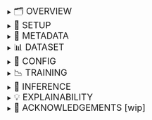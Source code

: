<details>
<summary><span style="font-size: 20px">🗂️ OVERVIEW</span></summary>

---

- Students in India drop out of schools due to diverse social, economic and geographical factors.
- Students enrolled in a given academic year (AY) but **failing to re-enroll** in the *next* AY are dropouts.
- *Less education* creates unskilled labour and is linked to poor health thus impeding a nation's development.
- **Dropout indicators** are present in social traits, attendance patterns and performance in assessments.
- This project is an **Early Warning System (EWS)** using ML to predict, cognize and mitigate student dropouts.
- We formulate this as a *Binary Classification* ML problem (dropout: label 1, not-dropout: label 0).
- Data collected via enrollment, daily attendance and semester assessments is used.
- Enrollment data delineates a student's regional and socioeconomic factors.
- Daily attendance data delineates a student's daily attendance (present, absent or missing entry).
- Semester assessment data delineates a student's attendance and performance in examinations.
- The project has been developed using data provided by *Vidya Samiksha Kendra (VSK), state of Gujarat, India*.
- **Anyone** with similar data could use this project. The user will only have to modify [Dataset Schema](metadata/schema.json).
- Prior to usage, the original data is assembled into a unified dataset with each row representing a student.
- A binary *Target* column for a given AY is populated using the enrollment data of the next AY.
- **Input** to the modeling process is the unified dataset (with the target column).
- **Output** is a dataframe with features and dropout probabilities as columns and rows as students.
- EWS attempts to *explain a model's predictions* using [SHAP](https://shap.readthedocs.io/en/latest/) as illustrated in the `Explainability` section.

---

</details>

<details>
<summary><span style="font-size: 20px">🔧 SETUP</span></summary>

---

- Clone the repository
```
$ git clone https://github.com/WadhwaniAI/StudentDropoutEWS.git
$ git checkout main
$ cd StudentDropoutEWS
```
- Create a virtual environment and install the required packages
```
$ conda create --name venv python==3.12
$ conda activate venv
$ pip install -r requirements.txt
```

---

</details>

<details>
<summary><span style="font-size: 20px">🧩 METADATA</span></summary>

---

The [metadata](metadata) directory contains mandatory data aspects needed to use this repository.

[Calendar of holidays](metadata/holidays_calendar.json)
- This is a *mandatory* nested JSON dictionary holding information about holidays in AYs. 
- For example: `{"2223": {"6": {"sundays": [5, 12, 19, 26], "vacation": [1, 2]}}}`
- Stores non-working dates for each AY (e.g., "2223"->AY 2022-23) and month (e.g., "6"->June, "7"->July). 
- Dates are integers under categories like "sundays", "festive", "vacation", or others (e.g., "pravesh utsav").
- An example of this file for the AYs from 2022-23 to 2024-25 for the state of Gujarat is [here](metadata/holidays_calendar.json).
- Please edit the dictionary within this file for the AYs of your interest.
- This file could either be manually populated from a PDF or derived from a CSV notified by the administration.

[Dataset Schema](metadata/schema.json)
- This is a *mandatory* JSON dictionary representing the schema of a usable (valid) dataset.
- Each key is a column name and the corresponding value is a list of datatype, description, and grouping.
- Valid datatypes are `str` for categorical columns, `float` for numerical columns, and `int` for target column.
- Description is a piece of text briefly explaining the information the column contains.
- Grouping enables combined use of columns such as in common preprocessing operations.
- Modify [Dataset Schema](metadata/schema.json) if a dataset has different column names, datatypes, descriptions or groupings.

[Config Schema](metadata/config_schema.json)
- This is a *mandatory* nested JSON dictionary illustrating the valid schema of a `Config` file.
- A new Config (for training) or an existing Config (for inference) must follow this schema.
- In [Config Schema](metadata/config_schema.json), all *optional* parameters are denoted as `<key>` and valid datatypes are in placeholders.
- `Config Schema` is further elaborated upon in the **Config** section.

[Predictor groups](metadata/predictor_groups.json)
- This is a JSON dictionary categorizing similar features into predictor groups.
- Predictor groups are used to explain a model's predictions and guide interventions.
- It is used for explainability in the `SHAPPipeline`, and is not required for training or inference pipelines.

---

</details>

<details>
<summary><span style="font-size: 20px">📊 DATASET</span></summary>

---

- A valid dataset for training and inference must have a schema consistent with [Dataset Schema](metadata/dataset_schema.json). 
- The columns in a usable dataset must be a subset of the columns in [Dataset Schema](metadata/dataset_schema.json). 
- If the names of columns in the dataset are different, please modify [Dataset Schema](metadata/dataset_schema.json) before use.
- The format of an input dataset file must be pickle. Example: `dataset/ay2223_grade3.pkl`. 
- Currently, support for other file formats is not provided.
- The basename of a dataset file is important to extract "academic year" and "grade" using regex.
- The basename must follow the pattern: `ay<academic_year>_grade<grade>.pkl`. Eg: `ay2223_grade3.pkl`.

---

</details>

<details>
<summary><span style="font-size: 20px">📘 CONFIG</span></summary>

---

- A new JSON Configuration file is used to define all aspects for training a model.
- An existing JSON configuration file (from a previous experiment) is used to run inference on a new dataset.
- [Config Schema](metadata/config_schema.json) is explained below. Comments explain valid entries: **// datatype: description; example**.

```javascript
{
     "exp": {
          "title": "<experiment_title>",                             // str: Descriptive name for the experiment; Eg: "baseline_grade3"
          "project": "<project_name>",                               // str: Project name on W&B for logging; Eg: "ews"
          "root_exps": "<path_to_experiment_outputs>"                // str: Directory to save all experiment outputs; Eg: "exps/baseline/grade3"
     },
     "data": {
          "training_data_path": "<path_to_training_data>",           // str: Pickle or CSV path of training data; Eg: "datasets/ay2223_grade3.pkl"
          "index": "<unique_id_column>",                             // str: Unique ID column; Eg: "aadhaaruid"
          "label": "<target_column>",                                // str: Target label column name; Eg: "target"
          "holidays_calendar_path": "<path_to_holidays_calendar>",   // str: JSON with academic holidays metadata; Eg: "metadata/holidays_calendar.json"
          "column_filters": {                                        
               "in": { "<col>": ["<val1>", "<val2>"] },              // dict[str, list[str]]: Include rows where column values are in list; Eg: { "schcat": ["1", "2"] }
               "notin": { "<col>": ["<val1>", "<val2>"] }            // dict[str, list[str]]: Exclude rows where column values are in list; Eg: { "schmgt": ["92", "93"] }
          },
          "sample": {
               "p": "<'actual' | float>",                            // str or float: Sampling ratio or 'actual' to keep original; Eg: 0.5 or "actual"
               "seed": <int>                                         // int: Random seed for reproducibility; Eg: 5
          },
          "split": {
               "train_size": <float>,                                // float: Train split ratio; Eg: 0.7
               "random_state": <int>,                                // int: Random seed for split; Eg: 42
               "shuffle": <true|false>                               // bool: Shuffle before splitting into train and val; Eg: true
          },
          "engineer_features": {
               "groups_of_months": { "<group>": [<months>] },        // dict[str, list[int]]: Month groupings; Eg: { "full": [6, 7, 8, 9, 10, 11, 12, 1, 2, 3, 4] }
               "combs_of_chars": [[<max len>, ['a','m','p']]],       // list[list[int, list[str]]]: Max length of permutation, subset of ("a", "m", "p") to use; Eg: [[1, ["m", "p", "a"]]]
               "partitions": [<int>],                                // int: Number of partitions to split each month group; Eg: [3]
               "disc_cols_miss_frxn": <float>,                       // float: Permitted max limit of fraction of missing attendance entries; Eg: 0.9
               "months_for_binary": [<months>],                      // list[int]: Months used for binary features; Eg: [6, 7, 8, 9, 10]
               "absence_thresholds": [<ints>]                        // list[int]: Thresholds (days of continuous absenteeism) to define binary absence. Eg: [10, 15, 30]
          },
          "drop_columns_or_groups": [
               "<col_or_group1>", "<col_or_group2>"                  // list[str]: Drop any columns or groups; Eg: ["schoolid", "[full][#partns=3][partn_3, frac_p], "exam_attnd_subwise"]
          ]
     },
     "model": {                                                      
          "n_trials": <int>,                                         // int: Number of hyperparameter tuning trials; Eg: 50
          "calibration_nbins": <int>,                                // int: Bins for probability calibration; Eg: 20
          "params": {                                                
               "fixed": {                                            // Fixed parameters (Are not tuned); Mandatory
                    "loss_function": "Logloss",                      // str: Objective function; Eg: "Logloss"
                    "random_seed": <int>,                            // int: Seed for model reproducibility; Eg: 0
                    "task_type": "<CPU|GPU>",                        // str: Hardware to use; Eg: "CPU"
                    "devices": "<GPU_ids>",                          // str: GPU ID device string (optional); Eg: "0", "0,1"
                    "auto_class_weights": "<a valid value>"          // str: Class imbalance handling; Eg: "Balanced"
               },
               "<tune>": {                                           // [Optional] Specify only for Hyperparameter tuning
                    "independent": {                                 // Independent hyperparameters
                         "<param_name>": {
                              "dtype": "<int|float|categorical>",    // str: DataType of the hyperparameter; Eg: "float"
                              "tuning_space": {
                                   "low": <num>,                     // int or float (as per dtype): Min val of the tuning space; Eg: 0.01
                                   "high": <num>,                    // int or float (as per dtype): Max val of the tuning space; Eg: 1.0
                                   "step": <optional_int>,           // int: Step size (optional); Eg: 2
                                   "log": <optional_bool>,           // bool: Log scale to use or not?; Eg: true
                                   "choices": ["<cat1>", "<cat2>"]   // list[str]: Categories (if categorical); Eg: ["Ordered", "Plain"]
                              }
                         }
                    },
                    "dependent": {                                   // Dependent hyperparameters
                         "<param_name>": {
                              "dependent_on_param": "<other_param>", // str: Param this depends on; Eg: "grow_policy"
                              "dependent_on_value": ["<trig_val>"],  // list[str]: Values that trigger it; Eg: ["Depthwise"]
                              "dtype": "<int|float>",                // str: DataType of the hyperparameter; Eg: "int"
                              "tuning_space": {
                                   "low": <num>,                     // int or float (as per dtype): Min val of the tuning space; Eg: 0.1
                                   "high": <num>                     // int or float (as per dtype): Max val of the tuning space; Eg: 10
                              }
                         }
                    }
               }
          }
     }
}
```

---

</details>

<details>
<summary><span style="font-size: 20px">📉 TRAINING</span></summary>

---

- To train a model, execute `main.py` using `train` mode as illustrated below.
- Output artifacts include train and val dataframes with prediction columns, metric plots, and JSON with loss curve values.
- All artifacts are saved in the created experiment directory (created using `config.exp.root_exps`).
- If a directory of JSON configs is provided, experiments run in a loop.

```
python -m src.main --mode train --config_source <path/to/config> 

Arguments:
----------
mode (str): 'train'
config_source (str): Path to config JSON file or directory of JSON configs. 
```

---

</details>

<details>
<summary><span style="font-size: 20px">🎯 INFERENCE</span></summary>

---

- To run inference on a new dataset, execute `main.py` using `infer` mode as illustrated below.
- Output dataframe with features and predicted probabilities is saved in `exp_dir`.

```
python -m src.main --mode infer --exp_dir <path/to/exp_dir> --inference_data_path <path/to/inference_data> 

Arguments:
----------
mode (str): 'infer'
exp_dir (str): Path to the experiment directory (to use model and other optional artifacts).
inference_data_path (str): Path to the inference data file.
```

---

</details>

<details>
<summary><span style="font-size: 20px">💡 EXPLAINABILITY</span></summary>

---

- The `SHAPPipeline` explains model predictions using [SHAP](https://shap.readthedocs.io/en/latest/) scores.
- Features present in `df_path` are manually grouped into [predictor groups](metadata/predictor_groups.json) to combine contributions.
- Output dataframe with columns pertaining to predictor groups and top driving factors is saved in `exp_dir`.

```
from explainability.shap_pipeline import SHAPPipeline
shap_pipeline = SHAPPipeline(
     exp_dir=path/to/exp/dir,                          // str: path to experiment directory (to use model and optional artifacts)
     df_path=path/to/df_with_predictions",             // str: path to dataframe containing prediction columns
     predictor_groups=path/to/predictor_groups.json,   // str: path to JSON defining groupings of features
     threshold=0.4,                                    // float (optional): Threshold to generate prediction class column
     target_recall=0.6                                 // float (optional): Recall on val set to compute threshold (if not provided/known)
)
df_explained = shap_pipeline.run()
df_explained[["predictor_group_1", "predictor_group_1_top_driver"]].head()
```

---

</details>

<details>
<summary><span style="font-size: 20px">🙏 ACKNOWLEDGEMENTS [wip]</span></summary>

---

- We extend our sincere gratitude to *Vidya Samiksha Kendra (VSK), state of Gujarat, India* for their support. 
- All the original data that was used to build the project had been provided by VSK.
- We would like to thank *UNICEF India* for expert guidance to drive Model Explainability for interventions.

---

</details>